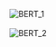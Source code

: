 ![BERT_1](https://github.com/user-attachments/assets/1647bd77-e400-451f-b5af-1ecf8e2aa537)
<br>
<br>
![BERT_2](https://github.com/user-attachments/assets/32dcd855-9da6-4070-a398-9a0afb704ee5)
